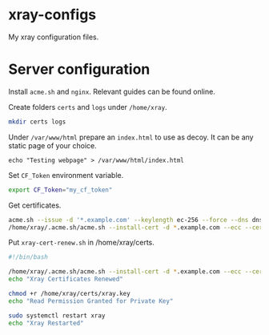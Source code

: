 # xray-configs
My xray configuration files.

# Server configuration
Install `acme.sh` and `nginx`. Relevant guides can be found online.

Create folders `certs` and `logs` under `/home/xray`.
```zsh
mkdir certs logs
```

Under `/var/www/html` prepare an `index.html` to use as decoy. It can be any static page of your choice.
```
echo "Testing webpage" > /var/www/html/index.html
```

Set `CF_Token` environment variable.
```zsh
export CF_Token="my_cf_token"
```

Get certificates.
```zsh
acme.sh --issue -d '*.example.com' --keylength ec-256 --force --dns dns_cf --ocsp-must-staple
/home/xray/.acme.sh/acme.sh --install-cert -d *.example.com --ecc --cert-file /home/xray/certs/xray.crt --fullchain-file /home/xray/certs/fullchain.crt --key-file /home/xray/certs/xray.key
```

Put `xray-cert-renew.sh` in /home/xray/certs.
```bash
#!/bin/bash

/home/xray/.acme.sh/acme.sh --install-cert -d *.example.com --ecc --cert-file /home/xray/certs/xray.crt --fullchain-file /home/xray/certs/fullchain.crt --key-file /home/xray/certs/xray.key
echo "Xray Certificates Renewed"

chmod +r /home/xray/certs/xray.key
echo "Read Permission Granted for Private Key"

sudo systemctl restart xray
echo "Xray Restarted"
```
